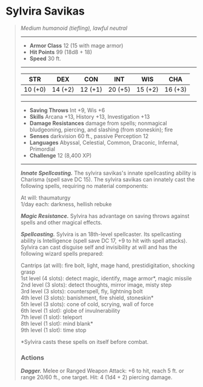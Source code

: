 # Sylvira Savikas
>*Medium humanoid (tiefling), lawful neutral*
>___
>- **Armor Class** 12 (15 with mage armor)
>- **Hit Points** 99 (18d8 + 18)
>- **Speed** 30 ft.
>___
>|STR|DEX|CON|INT|WIS|CHA|
>|:---:|:---:|:---:|:---:|:---:|:---:|
>|10 (+0)|14 (+2)|12 (+1)|20 (+5)|15 (+2)|16 (+3)|
>___
>- **Saving Throws** Int +9, Wis +6
>- **Skills** Arcana +13, History +13, Investigation +13
>- **Damage Resistances** damage from spells; nonmagical bludgeoning, piercing, and slashing (from stoneskin); fire
>- **Senses** darkvision 60 ft., passive Perception 12
>- **Languages** Abyssal, Celestial, Common, Draconic, Infernal, Primordial
>- **Challenge** 12 (8,400 XP)
>___
>***Innate Spellcasting.*** The sylvira savikas's innate spellcasting ability is Charisma (spell save DC 15). The sylvira savikas can innately cast the following spells, requiring no material components:  
>
>At will: thaumaturgy  
>1/day each: darkness, hellish rebuke  
>
>
>***Magic Resistance.*** Sylvira has advantage on saving throws against spells and other magical effects.  
>
>***Spellcasting.*** Sylvira is an 18th-level spellcaster. Its spellcasting ability is Intelligence (spell save DC 17, +9 to hit with spell attacks). Sylvira can cast disguise self and invisibility at will and has the following wizard spells prepared:  
>
>Cantrips (at will): fire bolt, light, mage hand, prestidigitation, shocking grasp  
>1st level (4 slots): detect magic, identify, mage armor*, magic missile  
>2nd level (3 slots): detect thoughts, mirror image, misty step  
>3rd level (3 slots): counterspell, fly, lightning bolt  
>4th level (3 slots): banishment, fire shield, stoneskin*  
>5th level (3 slots): cone of cold, scrying, wall of force  
>6th level (1 slot): globe of invulnerability  
>7th level (1 slot): teleport  
>8th level (1 slot): mind blank*  
>9th level (1 slot): time stop  
>
>*Sylvira casts these spells on itself before combat.  
>
>
>### Actions
>***Dagger.*** Melee  or Ranged Weapon Attack: +6 to hit, reach 5 ft. or range 20/60 ft., one target. Hit: 4 (1d4 + 2) piercing damage.